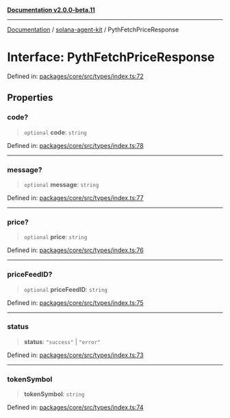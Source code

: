 [**Documentation v2.0.0-beta.11**](../../README.md)

***

[Documentation](../../README.md) / [solana-agent-kit](../README.md) / PythFetchPriceResponse

# Interface: PythFetchPriceResponse

Defined in: [packages/core/src/types/index.ts:72](https://github.com/scriptscrypt/solana-agent-kit/blob/8d48a57968ef71c6851a44a8efa685e80e815610/packages/core/src/types/index.ts#L72)

## Properties

### code?

> `optional` **code**: `string`

Defined in: [packages/core/src/types/index.ts:78](https://github.com/scriptscrypt/solana-agent-kit/blob/8d48a57968ef71c6851a44a8efa685e80e815610/packages/core/src/types/index.ts#L78)

***

### message?

> `optional` **message**: `string`

Defined in: [packages/core/src/types/index.ts:77](https://github.com/scriptscrypt/solana-agent-kit/blob/8d48a57968ef71c6851a44a8efa685e80e815610/packages/core/src/types/index.ts#L77)

***

### price?

> `optional` **price**: `string`

Defined in: [packages/core/src/types/index.ts:76](https://github.com/scriptscrypt/solana-agent-kit/blob/8d48a57968ef71c6851a44a8efa685e80e815610/packages/core/src/types/index.ts#L76)

***

### priceFeedID?

> `optional` **priceFeedID**: `string`

Defined in: [packages/core/src/types/index.ts:75](https://github.com/scriptscrypt/solana-agent-kit/blob/8d48a57968ef71c6851a44a8efa685e80e815610/packages/core/src/types/index.ts#L75)

***

### status

> **status**: `"success"` \| `"error"`

Defined in: [packages/core/src/types/index.ts:73](https://github.com/scriptscrypt/solana-agent-kit/blob/8d48a57968ef71c6851a44a8efa685e80e815610/packages/core/src/types/index.ts#L73)

***

### tokenSymbol

> **tokenSymbol**: `string`

Defined in: [packages/core/src/types/index.ts:74](https://github.com/scriptscrypt/solana-agent-kit/blob/8d48a57968ef71c6851a44a8efa685e80e815610/packages/core/src/types/index.ts#L74)
